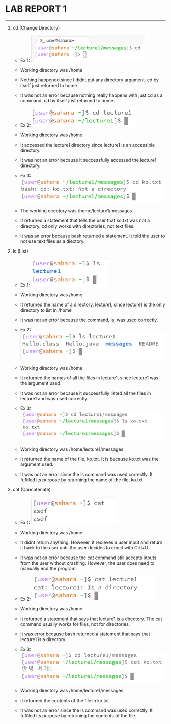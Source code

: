 # **LAB REPORT 1**
***

1. cd (Change Directory)
   * Ex 1: ![Image](cd1.png)
   * Working directory was /home
   * Nothing happened since I didnt put any directory argument. cd by itself just returned to home.
   * It was not an error because nothing really happens with just cd as a command. cd by itself just returned to home.
  
   * Ex 2: ![Image](cd2.PNG)
   * Working directory was /home
   * It accessed the lecture1 directory since lecture1 is an accessible directory.
   * It was not an error because it successfully accessed the lecture1 directory.
  
   * Ex 3: ![Image](cd3.PNG)
   * The working directory was /home/lecture1/messages
   * It returned a statement that tells the user that ko.txt was not a directory. cd only works with directories, not text files.
   * It was an error because bash returned a statement. It told the user to not use text files as a diectory.
  
2. ls (List)
   * Ex 1: ![Image](ls1.PNG)
   * Working directory was /home
   * It returned the name of a directory, lecture1, since lecture1 is the only directory to list in /home
   * It was not an error because the command, ls, was used correctly.
  
   * Ex 2: ![Image](ls2.PNG)
   * Working directory was /home
   * It returned the names of all the files in lecture1, since lecture1 was the argument used.
   * It was not an error because it successfully listed all the files in lecture1 and was used correctly.
  
   * Ex 3: ![Image](ls3.PNG)
   * Working directory was /home/lecture1/messages
   * It returned the name of the file, ko.txt. It is because ko.txt was the argument used.
   * It was not an error since the ls command was used correctly. It fufilled its purpose by returning the name of the file, ko.txt
  
3. cat (Concatenate)
   * Ex 1: ![Image](cat1.PNG)
   * Working directory was /home
   * It didnt return anything. However, it recieves a user input and return it back to the user until the user decides to end it with Crtl+D.
   * It was not an error because the cat command still accepts inputs from the user without crashing. However, the user does need to manually end the program.
  
   * Ex 2: ![Image](cat2.PNG)
   * Working directory was /home
   * It returned a statement that says that lecture1 is a directory. The cat command usually works for files, not for directories.
   * It was error because bash returned a statement that says that lecture1 is a directory.
  
   * Ex 3: ![Image](cat3.PNG)
   * Working directory was /home/lecture1/messages
   * It returned the contents of the file in ko.txt
   * It was not an error since the ls command was used correctly. It fufilled its purpose by returning the contents of the file.
